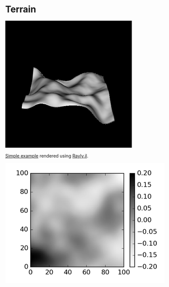 # Terrain

![Simple example](/examples/simple.png?raw=true "Simple example")

[Simple example](/examples/simple.jl) rendered using [Rayly.jl](https://github.com/jagot/Rayly.jl).

![Simple example](/examples/simple_map.png?raw=true "Simple example")
